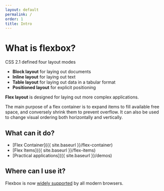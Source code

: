 ```yaml
---
layout: default
permalink: /
order: 1
title: Intro
---
```

# What is flexbox?

CSS 2.1 defined four layout modes
- **Block layout** for laying out documents
- **Inline layout** for laying out text
- **Table layout** for laying out data in a tabular format
- **Positioned layout** for explicit positioning

**Flex layout** is designed for laying out more complex applications.

The main purpose of a flex container is to expand items to fill available free space, and conversely shrink them to prevent overflow. It can also be used to change visual ordering both horizontally and vertically.

## What can it do?
- [Flex Container]({{ site.baseurl }}/flex-container)
- [Flex Items]({{ site.baseurl }}/flex-items)
- [Practical applications]({{ site.baseurl }}/demos)

## Where can I use it?
Flexbox is now [widely supported](http://caniuse.com/#feat=flexbox) by all modern browsers.
